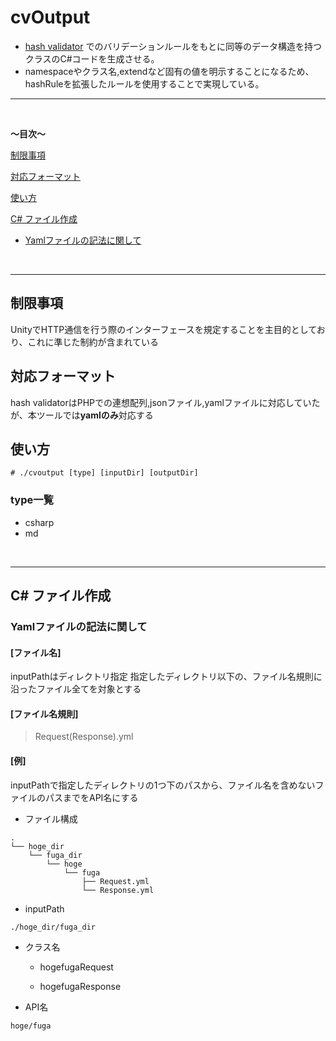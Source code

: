 # cvOutput

* [hash validator](https://github.com/m-seikou/hashValidator) でのバリデーションルールをもとに同等のデータ構造を持つクラスのC#コードを生成させる。  
* namespaceやクラス名,extendなど固有の値を明示することになるため、hashRuleを拡張したルールを使用することで実現している。

***

<br>

**～目次～**

[制限事項](#制限事項)

[対応フォーマット](#対応フォーマット)

[使い方](#使い方)

[C# ファイル作成](#c-ファイル作成)

- [Yamlファイルの記法に関して](#yamlファイルの記法に関して)

<br>

***

## 制限事項

UnityでHTTP通信を行う際のインターフェースを規定することを主目的としており、これに準じた制約が含まれている

## 対応フォーマット

hash validatorはPHPでの連想配列,jsonファイル,yamlファイルに対応していたが、本ツールでは**yamlのみ**対応する

## 使い方

```
# ./cvoutput [type] [inputDir] [outputDir]
```
### type一覧
- csharp
- md

<br>

***

## C# ファイル作成

### Yamlファイルの記法に関して

#### [ファイル名]

inputPathはディレクトリ指定
指定したディレクトリ以下の、ファイル名規則に沿ったファイル全てを対象とする

#### [ファイル名規則]

> Request(Response).yml

#### [例]

inputPathで指定したディレクトリの1つ下のパスから、ファイル名を含めないファイルのパスまでをAPI名にする

* ファイル構成

```
.
└── hoge_dir
    └── fuga_dir
        └── hoge
            └── fuga
                ├── Request.yml
                └── Response.yml
```

* inputPath

```
./hoge_dir/fuga_dir
```

* クラス名

    - hogefugaRequest

    - hogefugaResponse

* API名

``
hoge/fuga
``

<br>
